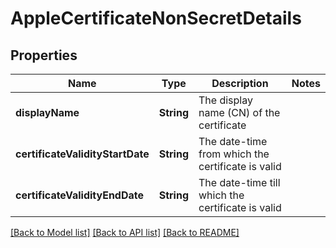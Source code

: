 # AppleCertificateNonSecretDetails

## Properties
Name | Type | Description | Notes
------------ | ------------- | ------------- | -------------
**displayName** | **String** | The display name (CN) of the certificate | 
**certificateValidityStartDate** | **String** | The date-time from which the certificate is valid | 
**certificateValidityEndDate** | **String** | The date-time till which the certificate is valid | 

[[Back to Model list]](../README.md#documentation-for-models) [[Back to API list]](../README.md#documentation-for-api-endpoints) [[Back to README]](../README.md)


